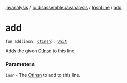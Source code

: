 [javanalysis](../../index.md) / [io.disassemble.javanalysis](../index.md) / [InsnLine](index.md) / [add](./add.md)

# add

`fun add(insn: `[`CtInsn`](../../io.disassemble.javanalysis.insn/-ct-insn/index.md)`): `[`Unit`](https://kotlinlang.org/api/latest/jvm/stdlib/kotlin/-unit/index.html)

Adds the given [CtInsn](../../io.disassemble.javanalysis.insn/-ct-insn/index.md) to this line.

### Parameters

`insn` - The [CtInsn](../../io.disassemble.javanalysis.insn/-ct-insn/index.md) to add to this line.